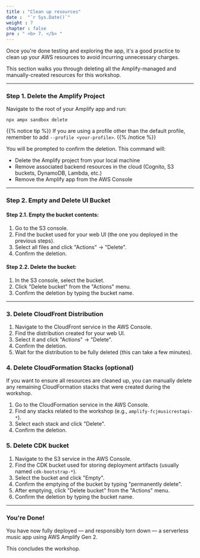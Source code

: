 ```yaml
---
title : "Clean up resources"
date :  "`r Sys.Date()`"
weight : 7
chapter : false
pre : " <b> 7. </b> "
---
```


Once you're done testing and exploring the app, it's a good practice to clean up your AWS resources to avoid incurring unnecessary charges.

This section walks you through deleting all the Amplify-managed and manually-created resources for this workshop.

---

### Step 1. Delete the Amplify Project

Navigate to the root of your Amplify app and run:

```
npx ampx sandbox delete
```

{{% notice tip %}}
If you are using a profile other than the default profile, remember to add `--profile <your-profile>`.
{{% /notice %}}

You will be prompted to confirm the deletion. This command will:

* Delete the Amplify project from your local machine
* Remove associated backend resources in the cloud (Cognito, S3 buckets, DynamoDB, Lambda, etc.)
* Remove the Amplify app from the AWS Console

---

### Step 2. Empty and Delete UI Bucket

#### Step 2.1. Empty the bucket contents:

1. Go to the S3 console.
2. Find the bucket used for your web UI (the one you deployed in the previous steps).
3. Select all files and click "Actions" → "Delete".
4. Confirm the deletion.

#### Step 2.2. Delete the bucket:
1. In the S3 console, select the bucket.
2. Click "Delete bucket" from the "Actions" menu.
3. Confirm the deletion by typing the bucket name.

---

### 3. Delete CloudFront Distribution
1. Navigate to the CloudFront service in the AWS Console.
2. Find the distribution created for your web UI.
3. Select it and click "Actions" → "Delete".
4. Confirm the deletion.
5. Wait for the distribution to be fully deleted (this can take a few minutes).

### 4. Delete CloudFormation Stacks (optional)
If you want to ensure all resources are cleaned up, you can manually delete any remaining CloudFormation stacks that were created during the workshop.
1. Go to the CloudFormation service in the AWS Console.
2. Find any stacks related to the workshop (e.g., `amplify-fcjmusicrestapi-*`).
3. Select each stack and click "Delete".
4. Confirm the deletion.

### 5. Delete CDK bucket
1. Navigate to the S3 service in the AWS Console.
2. Find the CDK bucket used for storing deployment artifacts (usually named `cdk-bootstrap-*`).
3. Select the bucket and click "Empty".
4. Confirm the emptying of the bucket by typing "permanently delete".
5. After emptying, click "Delete bucket" from the "Actions" menu.
6. Confirm the deletion by typing the bucket name.

---

### You're Done!

You have now fully deployed — and responsibly torn down — a serverless music app using AWS Amplify Gen 2.

This concludes the workshop.
